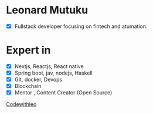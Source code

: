 # Leonard Mutuku
- [x] Fullstack developer focusing on fintech and atumation.
# Expert in
 - [x] Nextjs, Reactjs, React native
 - [x] Spring boot, jav, nodejs, Haskell
 - [x] Git, docker, Devops
 - [X] Blockchain
-  [X] Mentor , Content Creator (Open Source)

<a href="https://codewithleo.vercel.app/"> Codewithleo</a>


